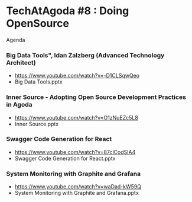 # TechAtAgoda #8 : Doing OpenSource

Agenda

### Big Data Tools", Idan Zalzberg (Advanced Technology Architect)
- https://www.youtube.com/watch?v=-D1CLSqwQeo
- Big Data Tools.pptx

### Inner Source - Adopting Open Source Development Practices in Agoda
- https://www.youtube.com/watch?v=O1zNuEZc5L8
- Inner Source.pptx

### Swagger Code Generation for React
- https://www.youtube.com/watch?v=87clCodSIA4
- Swagger Code Generation for React.pptx

### System Monitoring with Graphite and Grafana
- https://www.youtube.com/watch?v=waDad-kW59Q
- System Monitoring with Graphite and Grafana.pptx
